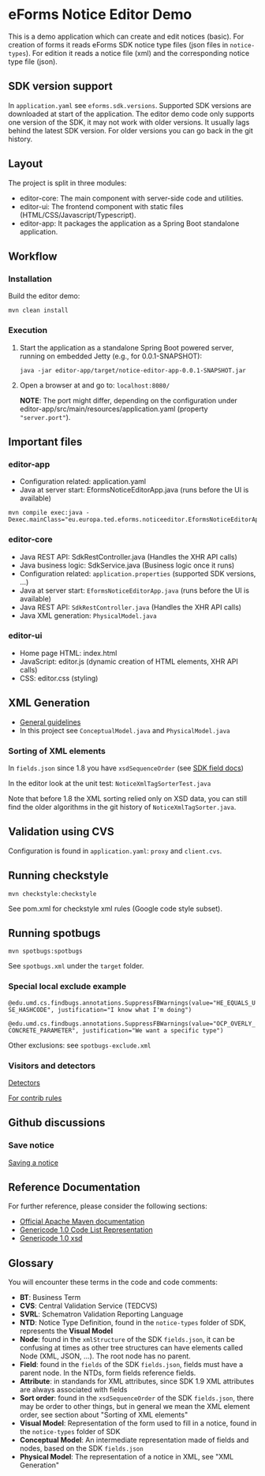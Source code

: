 # eForms Notice Editor Demo

This is a demo application which can create and edit notices (basic).
For creation of forms it reads eForms SDK notice type files (json files in `notice-types`).
For edition it reads a notice file (xml) and the corresponding notice type file (json).

## SDK version support

In `application.yaml` see `eforms.sdk.versions`.
Supported SDK versions are downloaded at start of the application.
The editor demo code only supports one version of the SDK, it may not work with older versions.
It usually lags behind the latest SDK version. For older versions you can go back in the git history.


## Layout

The project is split in three modules:

- editor-core: The main component with server-side code and utilities.
- editor-ui: The frontend component with static files (HTML/CSS/Javascript/Typescript).
- editor-app: It packages the application as a Spring Boot standalone application.

## Workflow

### Installation

Build the editor demo:

```
mvn clean install
```

### Execution

1. Start the application as a standalone Spring Boot powered server, running on embedded Jetty (e.g., for 0.0.1-SNAPSHOT):

   ```
   java -jar editor-app/target/notice-editor-app-0.0.1-SNAPSHOT.jar
   ```

2. Open a browser at and go to: `localhost:8080/`

   **NOTE**: The port might differ, depending on the configuration under editor-app/src/main/resources/application.yaml (property `"server.port"`).


## Important files

### editor-app

* Configuration related: application.yaml
* Java at server start: EformsNoticeEditorApp.java (runs before the UI is available)

```
mvn compile exec:java -Dexec.mainClass="eu.europa.ted.eforms.noticeeditor.EformsNoticeEditorApp"
```

### editor-core

* Java REST API: SdkRestController.java (Handles the XHR API calls)
* Java business logic: SdkService.java (Business logic once it runs)
* Configuration related: `application.properties` (supported SDK versions, ...)
* Java at server start: `EformsNoticeEditorApp.java` (runs before the UI is available)
* Java REST API: `SdkRestController.java` (Handles the XHR API calls)
* Java XML generation: `PhysicalModel.java` 


### editor-ui
* Home page HTML: index.html
* JavaScript: editor.js (dynamic creation of HTML elements, XHR API calls)
* CSS: editor.css (styling)

## XML Generation

* [General guidelines](https://docs.ted.europa.eu/eforms/latest/guide/xml-generation.html)
* In this project see `ConceptualModel.java` and `PhysicalModel.java`

### Sorting of XML elements

In `fields.json` since 1.8 you have `xsdSequenceOrder` (see [SDK field docs](https://docs.ted.europa.eu/eforms/latest/fields/xml-structure.html))

In the editor look at the unit test: `NoticeXmlTagSorterTest.java`

Note that before 1.8 the XML sorting relied only on XSD data, you can still find the older algorithms in the git history of `NoticeXmlTagSorter.java`.

## Validation using CVS

Configuration is found in `application.yaml`: `proxy` and `client.cvs`.

## Running checkstyle

```
mvn checkstyle:checkstyle
```

See pom.xml for checkstyle xml rules (Google code style subset).

## Running spotbugs

```
mvn spotbugs:spotbugs
```

See `spotbugs.xml` under the `target` folder.

### Special local exclude example

`@edu.umd.cs.findbugs.annotations.SuppressFBWarnings(value="HE_EQUALS_USE_HASHCODE", justification="I know what I'm doing")`

`@edu.umd.cs.findbugs.annotations.SuppressFBWarnings(value="OCP_OVERLY_CONCRETE_PARAMETER", justification="We want a specific type")`

Other exclusions: see `spotbugs-exclude.xml`

### Visitors and detectors

[Detectors](https://spotbugs-in-kengo-toda.readthedocs.io/en/lqc-list-detectors/detectors.html)

[For contrib rules](http://fb-contrib.sourceforge.net/bugdescriptions.html)

## Github discussions

### Save notice

[Saving a notice](https://github.com/OP-TED/eForms-SDK/discussions/126)


## Reference Documentation

For further reference, please consider the following sections:

* [Official Apache Maven documentation](https://maven.apache.org/guides/index.html)
* [Genericode 1.0 Code List Representation](http://docs.oasis-open.org/codelist/ns/genericode/1.0/)
* [Genericode 1.0 xsd](http://docs.oasis-open.org/codelist/genericode/xsd/genericode.xsd)

## Glossary

You will encounter these terms in the code and code comments:

* **BT**: Business Term
* **CVS**: Central Validation Service (TEDCVS)
* **SVRL**:	Schematron Validation Reporting Language
* **NTD**: Notice Type Definition, found in the `notice-types` folder of SDK, represents the **Visual Model**
* **Node**: found in the `xmlStructure` of the SDK `fields.json`, it can be confusing at times as other tree structures can have elements called Node (XML, JSON, ...). The root node has no parent.
* **Field**: found in the `fields` of the SDK `fields.json`, fields must have a parent node. In the NTDs, form fields reference fields.
* **Attribute**: in standands for XML attributes, since SDK 1.9 XML attributes are always associated with fields
* **Sort order**: found in the `xsdSequenceOrder` of the SDK `fields.json`, there may be order to other things, but in general we mean the XML element order, see section about "Sorting of XML elements"
* **Visual Model**: Representation of the form used to fill in a notice, found in the `notice-types` folder of SDK
* **Conceptual Model**: An intermediate representation made of fields and nodes, based on the SDK `fields.json`
* **Physical Model**: The representation of a notice in XML, see "XML Generation"
